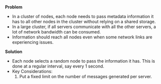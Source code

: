 **Problem**
* In a cluster of nodes, each node needs to pass metadata information it has to all other nodes in the cluster without relying on a shared storage.
* In a large cluster, if all servers communicate with all the other servers, a lot of network bandwidth can be consumed.
* Information should reach all nodes even when some network links are experiencing issues.

**Solution**
* Each node selects a random node to pass the information it has. This is done at a regular interval, say every 1 second.
* Key Considerations:
    1. Put a fixed limit on the number of messages generated per server.
